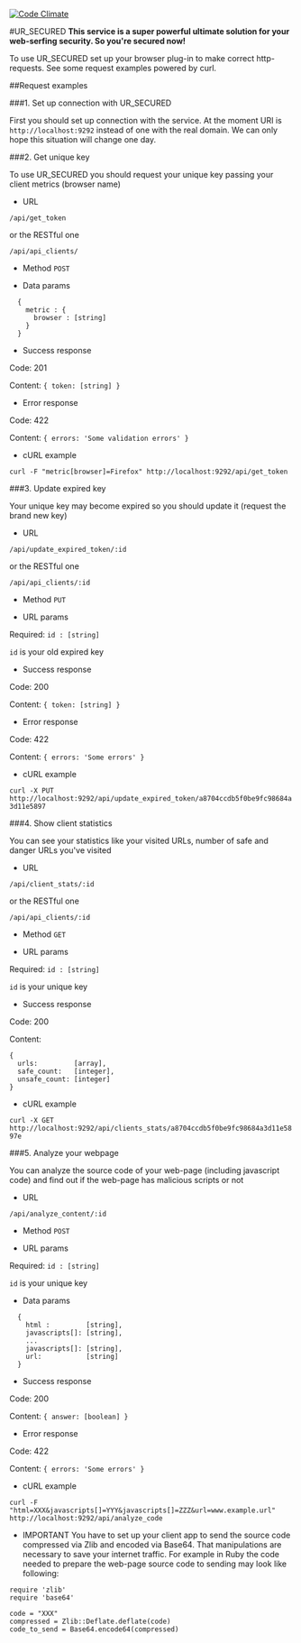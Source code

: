 [![Code Climate](https://codeclimate.com/github/v-tsvid/ur_secured/badges/gpa.svg)](https://codeclimate.com/github/v-tsvid/ur_secured)


#UR_SECURED
**This service is a super powerful ultimate solution for your web-serfing security. So you're secured now!**

To use UR_SECURED set up your browser plug-in to make correct http-requests. See some request examples powered by curl.

##Request examples



###1. Set up connection with UR_SECURED

First you should set up connection with the service. At the moment URI is `http://localhost:9292` instead of one with the real domain. We can only hope this situation will change one day.



###2. Get unique key

To use UR_SECURED you should request your unique key passing your client metrics (browser name)

* URL

`/api/get_token`

or the RESTful one

`/api/api_clients/`

* Method
`POST`

* Data params

```
  {
    metric : {
      browser : [string]
    }
  }
```

* Success response

Code: 201

Content: `{ token: [string] }`

* Error response

Code: 422

Content: `{ errors: 'Some validation errors' }`

* cURL example

`curl -F "metric[browser]=Firefox" http://localhost:9292/api/get_token`



###3. Update expired key

Your unique key may become expired so you should update it (request the brand new key)

* URL

`/api/update_expired_token/:id`

or the RESTful one

`/api/api_clients/:id`

* Method
`PUT`

* URL params

Required: `id : [string]` 

`id` is your old expired key

* Success response

Code: 200

Content: `{ token: [string] }`

* Error response

Code: 422

Content: `{ errors: 'Some errors' }`

* cURL example

`curl -X PUT http://localhost:9292/api/update_expired_token/a8704ccdb5f0be9fc98684a3d11e5897`



###4. Show client statistics

You can see your statistics like your visited URLs, number of safe and danger URLs you've visited

* URL

`/api/client_stats/:id`

or the RESTful one

`/api/api_clients/:id`

* Method
`GET`

* URL params

Required: `id : [string]` 

`id` is your unique key

* Success response

Code: 200

Content: 

```
{ 
  urls:         [array], 
  safe_count:   [integer],
  unsafe_count: [integer] 
}
```

* cURL example

`curl -X GET http://localhost:9292/api/clients_stats/a8704ccdb5f0be9fc98684a3d11e5897e`



###5. Analyze your webpage

You can analyze the source code of your web-page (including javascript code) and find out if the web-page has malicious scripts or not

* URL

`/api/analyze_content/:id`

* Method
`POST`

* URL params

Required: `id : [string]` 

`id` is your unique key

* Data params

```
  {
    html :         [string],
    javascripts[]: [string],
    ...
    javascripts[]: [string],
    url:           [string]
  }
```

* Success response

Code: 200

Content: `{ answer: [boolean] }`

* Error response

Code: 422

Content: `{ errors: 'Some errors' }`

* cURL example

`curl -F "html=XXX&javascripts[]=YYY&javascripts[]=ZZZ&url=www.example.url" http://localhost:9292/api/analyze_code`

* IMPORTANT
You have to set up your client app to send the source code compressed via Zlib and encoded via Base64. That manipulations are necessary to save your internet traffic. For example in Ruby the code needed to prepare the web-page source code to sending may look like following: 

```
require 'zlib'
require 'base64'

code = "XXX"
compressed = Zlib::Deflate.deflate(code)
code_to_send = Base64.encode64(compressed)
```